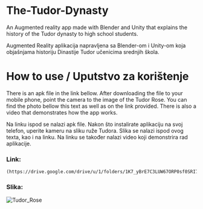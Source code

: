 # The-Tudor-Dynasty

An Augmented reality app made with Blender and Unity that explains the history of the Tudor dynasty to high school students.

Augmented Reality aplikacija napravljena sa Blender-om i Unity-om koja objašnjama historiju Dinastije Tudor učenicima srednjih škola. 

# How to use / Uputstvo za korištenje 

There is an apk file in the link bellow. After downloading the file to your mobile phone, point the camera to the image of the Tudor Rose. You can find the photo bellow this text as well as on the link provided. There is also a video that demonstrates how the app works.

Na linku ispod se nalazi apk file. Nakon što instalirate aplikaciju na svoj telefon, uperite kameru na sliku ruže Tudora. Slika se nalazi ispod ovog texta, kao i na linku. Na linku se također nalazi video koji demonstrira rad aplikacije.     

### Link: 
	(https://drive.google.com/drive/u/1/folders/1K7_yBrE7C3LUW67ORP0sf0SRI7TRebmE)

### Slika:
![Tudor_Rose](https://github.com/user-attachments/assets/37ed1436-8551-4592-a44f-f93d631a6524)
